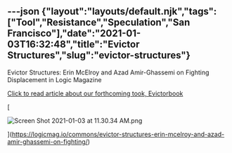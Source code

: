---json
{"layout":"layouts/default.njk","tags":["Tool","Resistance","Speculation","San Francisco"],"date":"2021-01-03T16:32:48","title":"Evictor Structures","slug":"evictor-structures"}
---

Evictor Structures: Erin McElroy and Azad Amir-Ghassemi on Fighting Displacement in Logic Magazine

[Click to read article about our forthcoming took, Evictorbook](https://logicmag.io/commons/evictor-structures-erin-mcelroy-and-azad-amir-ghassemi-on-fighting/)

[

![Screen Shot 2021-01-03 at 11.30.34 AM.png](https://images.squarespace-cdn.com/content/v1/52b7d7a6e4b0b3e376ac8ea2/1609691494039-ABZQO245J0BOAXCZYYXN/ke17ZwdGBToddI8pDm48kJLhn1-oii2Y-sEpYNpg6jMUqsxRUqqbr1mOJYKfIPR7LoDQ9mXPOjoJoqy81S2I8N_N4V1vUb5AoIIIbLZhVYxCRW4BPu10St3TBAUQYVKc1Lv8dVYdpOeux89YhH-UKAkH_S-fLb_QjoVNDtGmU4aNmrvySUG0Rrc-5pBeA8NH/Screen+Shot+2021-01-03+at+11.30.34+AM.png)

](https://logicmag.io/commons/evictor-structures-erin-mcelroy-and-azad-amir-ghassemi-on-fighting/)